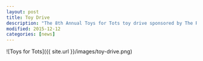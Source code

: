 ```yaml
---
layout: post
title: Toy Drive
description: "The 8th Annual Toys for Tots toy drive sponsored by The Rangers Soccer Academy and Pacific FC U10 and U15 Boys, in partnership with Clark County Indoor Sports Center."
modified: 2015-12-12
categories: [news]
---
```


![Toys for Tots]({{ site.url }}/images/toy-drive.png)
